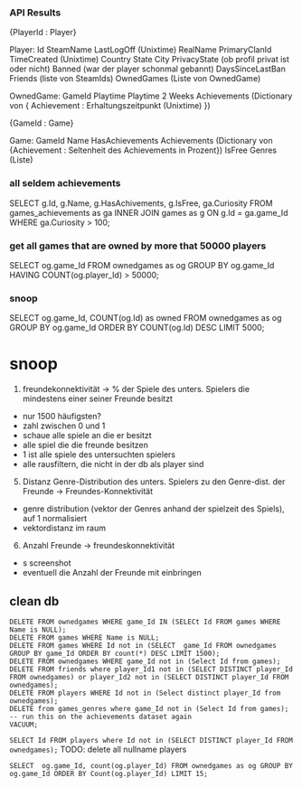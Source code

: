 ### API Results

{PlayerId : Player}

Player:
  Id
  SteamName
  LastLogOff (Unixtime)
  RealName
  PrimaryClanId
  TimeCreated (Unixtime)
  Country
  State
  City
  PrivacyState  (ob profil privat ist oder nicht)
  Banned (war der player schonmal gebannt)
  DaysSinceLastBan
  Friends (liste von SteamIds)
  OwnedGames (Liste von OwnedGame)

OwnedGame:
  GameId
  Playtime
  Playtime 2 Weeks
  Achievements (Dictionary von { Achievement : Erhaltungszeitpunkt (Unixtime) })

{GameId : Game}

Game:
  GameId
  Name
  HasAchievements
  Achievements (Dictionary von {Achievement : Seltenheit des Achievements in Prozent})
  IsFree
  Genres (Liste)
  
  
  
### all seldem achievements
  SELECT g.Id, g.Name, g.HasAchivements, g.IsFree, ga.Curiosity FROM games_achievements as ga INNER JOIN games as g ON g.Id = ga.game_Id WHERE ga.Curiosity > 100;
  
### get all games that are owned by more that 50000 players
SELECT og.game_Id FROM ownedgames as og GROUP BY og.game_Id HAVING COUNT(og.player_Id) > 50000;

### snoop
SELECT og.game_Id, COUNT(og.Id) as owned FROM ownedgames as og GROUP BY og.game_Id ORDER BY COUNT(og.Id) DESC LIMIT 5000;



# snoop

1. freundekonnektivität -> % der Spiele des unters. Spielers die mindestens einer seiner Freunde besitzt
 * nur 1500 häufigsten?
 * zahl zwischen 0 und 1
 * schaue alle spiele an die er besitzt
 * alle spiel die die freunde besitzen
 * 1 ist alle spiele des untersuchten spielers
 * alle rausfiltern, die nicht in der db als player sind

5. Distanz Genre-Distribution des unters. Spielers zu den Genre-dist. der Freunde -> Freundes-Konnektivität
 * genre distribution (vektor der Genres anhand der spielzeit des Spiels), auf 1 normalisiert
 * vektordistanz im raum

6. Anzahl Freunde -> freundeskonnektivität
 * s screenshot
  * eventuell die Anzahl der Freunde mit einbringen





  ## clean db 

  ```
DELETE FROM ownedgames WHERE game_Id IN (SELECt Id FROM games WHERE Name is NULL);
DELETE FROM games WHERE Name is NULL;
DELETE FROM games WHERE Id not in (SELECT  game_Id FROM ownedgames GROUP BY game_Id ORDER BY count(*) DESC LIMIT 1500);
DELETE FROM ownedgames WHERE game_Id not in (Select Id from games);
DELETE FROM friends where player_Id1 not in (SELECT DISTINCT player_Id FROM ownedgames) or player_Id2 not in (SELECT DISTINCT player_Id FROM ownedgames);
DELETE FROM players WHERE Id not in (Select distinct player_Id from ownedgames);
DELETE from games_genres where game_Id not in (Select Id from games); -- run this on the achievements dataset again
VACUUM;
  ```
`SELECT Id FROM players where Id not in (SELECT DISTINCT player_Id FROM ownedgames);`
TODO: delete all nullname players


`SELECT  og.game_Id, count(og.player_Id) FROM ownedgames as og GROUP BY og.game_Id ORDER BY Count(og.player_Id) LIMIT 15;`